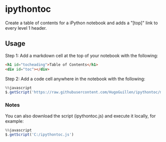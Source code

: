 # ipythontoc
Create a table of contents for a iPython notebook and adds a "[top]" link to every level 1 header.

## Usage
Step 1: Add a markdown cell at the top of your notebook with the following:
```html
<h1 id="tocheading">Table of Contents</h1>
<div id="toc"></div>
```

Step 2: Add a code cell anywhere in the notebook with the following:
```javascript
%%javascript
$.getScript('https://raw.githubusercontent.com/HugoGuillen/ipythontoc/master/ipythontoc.js')
```

### Notes
You can also download the script (ipythontoc.js) and execute it locally, for example:
```javascript
%%javascript
$.getScript('C:/ipythontoc.js')
```
